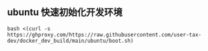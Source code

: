 ## ubuntu 快速初始化开发环境

```
bash <(curl -s https://ghproxy.com/https://raw.githubusercontent.com/user-tax-dev/docker_dev_build/main/ubuntu/boot.sh)
```

